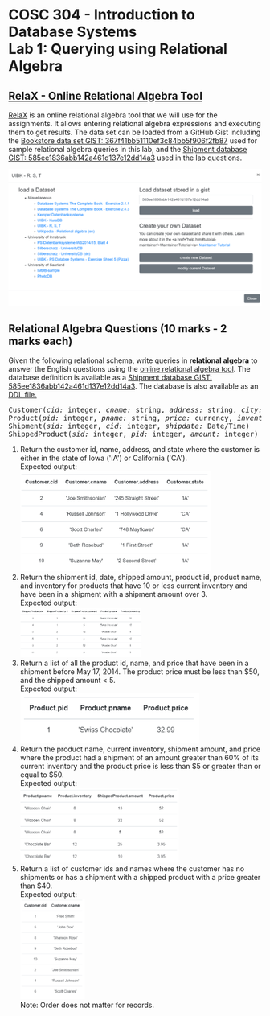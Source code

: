 # COSC 304 - Introduction to Database Systems<br>Lab 1: Querying using Relational Algebra

## [RelaX - Online Relational Algebra Tool](https://dbis-uibk.github.io/relax/)

[RelaX](https://dbis-uibk.github.io/relax/) is an online relational algebra tool that we will use for the assignments. It allows entering relational algebra expressions and executing them to get results. The data set can be loaded from a GitHub Gist including the [Bookstore data set GIST: 367f41bb51110ef3c84bb5f906f2fb87](https://gist.github.com/rlawrenc/367f41bb51110ef3c84bb5f906f2fb87) used for sample relational algebra queries in this lab, and the [Shipment database GIST: 585ee1836abb142a461d137e12dd14a3](https://gist.github.com/rlawrenc/585ee1836abb142a461d137e12dd14a3) used in the lab questions.
 
![](img/lab1_loadGist.png)

## Relational Algebra Questions (10 marks - 2 marks each)

Given the following relational schema, write queries in **relational algebra** to answer the English questions using the <a href="http://dbis-uibk.github.io/relax/">online relational algebra tool</a>. The database definition is available as a [Shipment database GIST: 585ee1836abb142a461d137e12dd14a3](https://gist.github.com/rlawrenc/585ee1836abb142a461d137e12dd14a3). The database is also available as an <a href="Shipment.sql">DDL file.</a></p>

<pre>
Customer(<i>cid:</i> integer, <i>cname:</i> string, <i>address:</i> string, <i>city:</i> string, <i>state:</i> string)
Product(<i>pid:</i> integer, <i>pname:</i> string, <i>price:</i> currency, <i>inventory:</i> integer)
Shipment(<i>sid:</i> integer, <i>cid:</i> integer, <i>shipdate:</i> Date/Time)
ShippedProduct(<i>sid:</i> integer, <i>pid:</i> integer, <i>amount:</i> integer)
</pre>

<ol>
<li> Return the customer id,  name, address, and state where the customer is either in the state of Iowa ('IA') or California ('CA'). <br>Expected output:<br><img src="img/ra_q1.png" height="200"></li>

<li> Return the shipment id, date, shipped amount, product id, product name, and inventory for products that have 10 or less current inventory and have been in a shipment with a shipment amount over 3.  <br>Expected output:<br><img src="img/ra_q2.png" height="100"></li>

<li> Return a list of all the product id, name, and price that have been in a shipment before May 17, 2014. The product price must be less than $50, and the shipped amount < 5. <br>Expected output:<br><img src="img/ra_q3.png" height="100"></li>

<li> Return the product name, current inventory, shipment amount, and price where the product had a shipment of an amount greater than 60% of its current inventory and the product price is less than $5 or greater than or equal to $50.<br>Expected output:<br><img src="img/ra_q4.png" height="150"></li>

<li> Return a list of customer ids and names where the customer has no shipments or has a shipment with a shipped product with a price greater than $40.<br>Expected output:<br><img src="img/ra_q5.png" height="200"><br>Note: Order does not matter for records.</li>
</ol>

